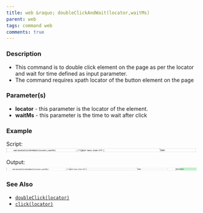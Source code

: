 ```yaml
---
title: web &raquo; doubleClickAndWait(locator,waitMs)
parent: web
tags: command web
comments: true
---
```


### Description

- This command is to double  click element on the page as per the locator and wait for time defined as input parameter.
- The command requires xpath locator of the button element on the page

### Parameter(s)

- **locator** - this parameter is the locator of the element.
- **waitMs** - this parameter is the time to wait after click

### Example

Script:<br/>
![](image/doubleClickAndWait_01.png)

Output:<br/>
![](image/doubleClickAndWait_02.png)

### See Also

- [`doubleClick(locator)`](doubleClick(locator))
- [`click(locator)`](click(locator))